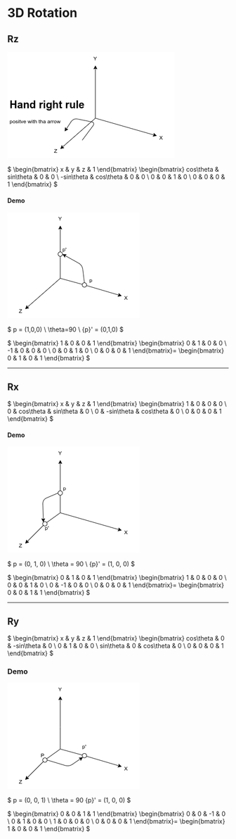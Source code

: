 # 3D Rotation

## Rz

![](images/3d_rz.drawio.png)

$
\begin{bmatrix}
x & y & z & 1
\end{bmatrix}
\begin{bmatrix}
cos\theta & sin\theta & 0 & 0 \\
-sin\theta & cos\theta & 0 & 0 \\
0 & 0 & 1 & 0 \\
0 & 0 & 0 & 1
\end{bmatrix}
$


#### Demo

![](images/3d_rz2.drawio.png)


$
p = (1,0,0) \\
\theta=90 \\
{p}' = (0,1,0)
$

$
\begin{bmatrix}
1 & 0 & 0 & 1
\end{bmatrix}
\begin{bmatrix}
0 & 1 & 0 & 0 \\
-1 & 0 & 0 & 0 \\
0 & 0 & 1 & 0 \\
0 & 0 & 0 & 1
\end{bmatrix}=
\begin{bmatrix}
0 & 1 & 0 & 1
\end{bmatrix}
$


---

## Rx

$
\begin{bmatrix}
x & y & z & 1
\end{bmatrix}
\begin{bmatrix}
1 & 0 & 0 & 0 \\
0 & cos\theta & sin\theta & 0 \\
0 & -sin\theta & cos\theta & 0 \\
0 & 0 & 0 & 1
\end{bmatrix}
$


#### Demo

![](images/3d_rx.drawio.png)

$
p = (0, 1, 0) \\
\theta = 90 \\
{p}' = (1, 0, 0)
$


$
\begin{bmatrix}
0 & 1 & 0 & 1
\end{bmatrix}
\begin{bmatrix}
1 & 0 & 0 & 0 \\
0 & 0 & 1 & 0 \\
0 & -1 & 0 & 0 \\
0 & 0 & 0 & 1
\end{bmatrix}=
\begin{bmatrix}
0 & 0 & 1 & 1
\end{bmatrix}
$

---

## Ry

$
\begin{bmatrix}
x & y & z & 1
\end{bmatrix}
\begin{bmatrix}
cos\theta & 0 & -sin\theta & 0 \\
0 & 1 & 0 & 0 \\
sin\theta & 0 & cos\theta & 0 \\
0 & 0 & 0 & 1
\end{bmatrix}
$

### Demo

![](images/3d_ry.drawio.png)

$
p = (0, 0, 1) \\
\theta = 90
{p}' = (1, 0, 0)
$

$
\begin{bmatrix}
0 & 0 & 1 & 1
\end{bmatrix}
\begin{bmatrix}
0 & 0 & -1 & 0 \\
0 & 1 & 0 & 0 \\
1 & 0 & 0 & 0 \\
0 & 0 & 0 & 1
\end{bmatrix}=
\begin{bmatrix}
1 & 0 & 0 & 1
\end{bmatrix}
$

